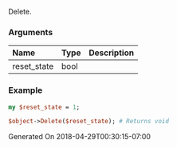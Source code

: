 Delete.
### Arguments
**Name**|**Type**|**Description**
:---|:---|:---
reset_state|bool|

### Example

```perl
my $reset_state = 1;

$object->Delete($reset_state); # Returns void
```


Generated On 2018-04-29T00:30:15-07:00